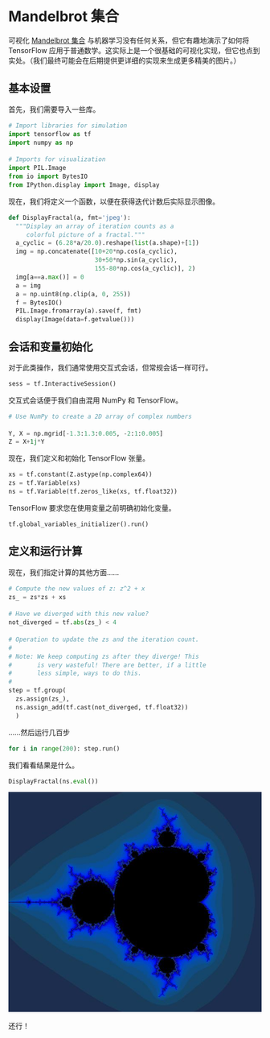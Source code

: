 # Mandelbrot 集合

可视化 [Mandelbrot 集合](https://en.wikipedia.org/wiki/Mandelbrot_set)
与机器学习没有任何关系，但它有趣地演示了如何将 TensorFlow 应用于普通数学。这实际上是一个很基础的可视化实现，但它也点到实处。（我们最终可能会在后期提供更详细的实现来生成更多精美的图片。）


## 基本设置

首先，我们需要导入一些库。

```python
# Import libraries for simulation
import tensorflow as tf
import numpy as np

# Imports for visualization
import PIL.Image
from io import BytesIO
from IPython.display import Image, display
```

现在，我们将定义一个函数，以便在获得迭代计数后实际显示图像。

```python
def DisplayFractal(a, fmt='jpeg'):
  """Display an array of iteration counts as a
     colorful picture of a fractal."""
  a_cyclic = (6.28*a/20.0).reshape(list(a.shape)+[1])
  img = np.concatenate([10+20*np.cos(a_cyclic),
                        30+50*np.sin(a_cyclic),
                        155-80*np.cos(a_cyclic)], 2)
  img[a==a.max()] = 0
  a = img
  a = np.uint8(np.clip(a, 0, 255))
  f = BytesIO()
  PIL.Image.fromarray(a).save(f, fmt)
  display(Image(data=f.getvalue()))
```

## 会话和变量初始化

对于此类操作，我们通常使用交互式会话，但常规会话一样可行。

```python
sess = tf.InteractiveSession()
```

交互式会话便于我们自由混用 NumPy 和 TensorFlow。

```python
# Use NumPy to create a 2D array of complex numbers

Y, X = np.mgrid[-1.3:1.3:0.005, -2:1:0.005]
Z = X+1j*Y
```

现在，我们定义和初始化 TensorFlow 张量。

```python
xs = tf.constant(Z.astype(np.complex64))
zs = tf.Variable(xs)
ns = tf.Variable(tf.zeros_like(xs, tf.float32))
```

TensorFlow 要求您在使用变量之前明确初始化变量。

```python
tf.global_variables_initializer().run()
```

## 定义和运行计算

现在，我们指定计算的其他方面……


```python
# Compute the new values of z: z^2 + x
zs_ = zs*zs + xs

# Have we diverged with this new value?
not_diverged = tf.abs(zs_) < 4

# Operation to update the zs and the iteration count.
#
# Note: We keep computing zs after they diverge! This
#       is very wasteful! There are better, if a little
#       less simple, ways to do this.
#
step = tf.group(
  zs.assign(zs_),
  ns.assign_add(tf.cast(not_diverged, tf.float32))
  )
```

……然后运行几百步

```python
for i in range(200): step.run()
```

我们看看结果是什么。

```python
DisplayFractal(ns.eval())
```

![jpeg](https://raw.githubusercontent.com/ziiai/tensorflow-docs/master/images/mandelbrot_output.jpg)

还行！
